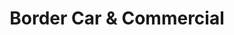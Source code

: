---
title: "Border Car & Commercial"
url: /innerleithen/border-car-und-commercial/
shop: Autohaus
---